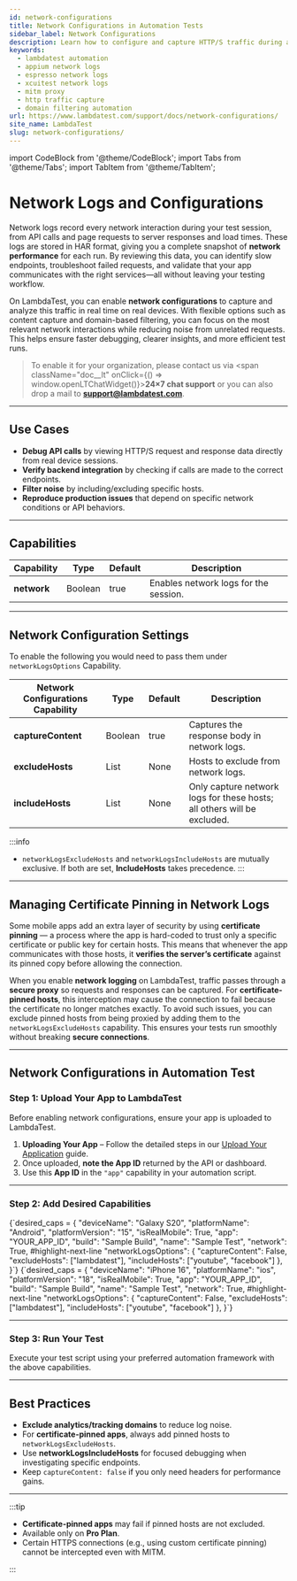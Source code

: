 ```yaml
---
id: network-configurations
title: Network Configurations in Automation Tests
sidebar_label: Network Configurations
description: Learn how to configure and capture HTTP/S traffic during automation testing on LambdaTest Real Devices.
keywords:
  - lambdatest automation
  - appium network logs
  - espresso network logs
  - xcuitest network logs
  - mitm proxy
  - http traffic capture
  - domain filtering automation
url: https://www.lambdatest.com/support/docs/network-configurations/
site_name: LambdaTest
slug: network-configurations/
---
```


import CodeBlock from '@theme/CodeBlock';
import Tabs from '@theme/Tabs';
import TabItem from '@theme/TabItem';

# Network Logs and Configurations

Network logs record every network interaction during your test session, from API calls and page requests to server responses and load times. These logs are stored in HAR format, giving you a complete snapshot of **network performance** for each run. By reviewing this data, you can identify slow endpoints, troubleshoot failed requests, and validate that your app communicates with the right services—all without leaving your testing workflow.

On LambdaTest, you can enable **network configurations** to capture and analyze this traffic in real time on real devices. With flexible options such as content capture and domain-based filtering, you can focus on the most relevant network interactions while reducing noise from unrelated requests. This helps ensure faster debugging, clearer insights, and more efficient test runs.

> To enable it for your organization, please contact us via <span className="doc__lt" onClick={() => window.openLTChatWidget()}>**24×7 chat support**</span> or you can also drop a mail to **support@lambdatest.com**.<br />

---

## Use Cases


- **Debug API calls** by viewing HTTP/S request and response data directly from real device sessions.
- **Verify backend integration** by checking if calls are made to the correct endpoints.
- **Filter noise** by including/excluding specific hosts.
- **Reproduce production issues** that depend on specific network conditions or API behaviors.



---

## Capabilities

| Capability                  | Type                   | Default | Description                                                  |
|-----------------------------|------------------------|---------|--------------------------------------------------------------|
| **network**                 | Boolean                | true   | Enables network logs for the session.                        |

---

## Network Configuration Settings
To enable the following you would need to pass them under `networkLogsOptions` Capability.

| Network Configurations Capability | Type                   | Default | Description                                                  |
|-----------------------------|------------------------|---------|--------------------------------------------------------------|
| **captureContent**          | Boolean                | true    | Captures the response body in network logs.                  |
| **excludeHosts** | List                 | None    | Hosts to exclude from network logs.                          |
| **includeHosts** | List                 | None    | Only capture network logs for these hosts; all others will be excluded. |


:::info
- `networkLogsExcludeHosts` and `networkLogsIncludeHosts` are mutually exclusive. If both are set, **IncludeHosts** takes precedence.
:::

---
## Managing Certificate Pinning in Network Logs

Some mobile apps add an extra layer of security by using **certificate pinning** — a process where the app is hard-coded to trust only a specific certificate or public key for certain hosts. This means that whenever the app communicates with those hosts, it **verifies the server’s certificate** against its pinned copy before allowing the connection.

When you enable **network logging** on LambdaTest, traffic passes through a **secure proxy** so requests and responses can be captured. For **certificate-pinned hosts**, this interception may cause the connection to fail because the certificate no longer matches exactly. To avoid such issues, you can exclude pinned hosts from being proxied by adding them to the `networkLogsExcludeHosts` capability. This ensures your tests run smoothly without breaking **secure connections**.

---
## Network Configurations in Automation Test

### Step 1: Upload Your App to LambdaTest

Before enabling network configurations, ensure your app is uploaded to LambdaTest.

1. **Uploading Your App** – Follow the detailed steps in our [Upload Your Application](https://www.lambdatest.com/support/docs/upload-apps-on-real-device-cloud/) guide.
2. Once uploaded, **note the App ID** returned by the API or dashboard.
3. Use this **App ID** in the `"app"` capability in your automation script.

---

### Step 2: Add Desired Capabilities

<Tabs>
  <TabItem value="android" label="Android" default>
    <CodeBlock className="language-java">
{`desired_caps = {
    "deviceName": "Galaxy S20",
    "platformName": "Android",
    "platformVersion": "15",
    "isRealMobile": True,
    "app": "YOUR_APP_ID",
    "build": "Sample Build",
    "name": "Sample Test",
    "network": True,
    #highlight-next-line
    "networkLogsOptions": {
        "captureContent": False,
        "excludeHosts": ["lambdatest"],
        "includeHosts": ["youtube", "facebook"]
    },
}`}
    </CodeBlock>
  </TabItem>

  <TabItem value="ios" label="iOS">
    <CodeBlock className="language-java">
{`desired_caps = {
    "deviceName": "iPhone 16",
    "platformName": "ios",
    "platformVersion": "18",
    "isRealMobile": True,
    "app": "YOUR_APP_ID",
    "build": "Sample Build",
    "name": "Sample Test",
    "network": True,
    #highlight-next-line
    "networkLogsOptions": {
        "captureContent": False,
        "excludeHosts": ["lambdatest"],
        "includeHosts": ["youtube", "facebook"]
    },
}`}
    </CodeBlock>
  </TabItem>
</Tabs>



---

### Step 3: Run Your Test
Execute your test script using your preferred automation framework with the above capabilities.

---

## Best Practices

- **Exclude analytics/tracking domains** to reduce log noise.
- For **certificate-pinned apps**, always add pinned hosts to `networkLogsExcludeHosts`.
- Use **networkLogsIncludeHosts** for focused debugging when investigating specific endpoints.
- Keep `captureContent: false` if you only need headers for performance gains.

---

:::tip
- **Certificate-pinned apps** may fail if pinned hosts are not excluded.
- Available only on **Pro Plan**.
- Certain HTTPS connections (e.g., using custom certificate pinning) cannot be intercepted even with MITM.

:::
